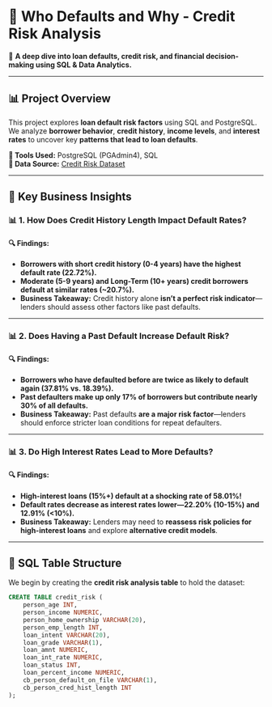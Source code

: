 # 📌 Who Defaults and Why - Credit Risk Analysis

🚀 **A deep dive into loan defaults, credit risk, and financial decision-making using SQL & Data Analytics.**  

---

## 📊 Project Overview
This project explores **loan default risk factors** using SQL and PostgreSQL.  
We analyze **borrower behavior**, **credit history**, **income levels**, and **interest rates** to uncover key **patterns that lead to loan defaults**.  

**📌 Tools Used:** PostgreSQL (PGAdmin4), SQL  
**📌 Data Source:** [Credit Risk Dataset](https://www.kaggle.com/datasets/laotse/credit-risk-dataset)

---

## 📌 Key Business Insights

### **📊 1. How Does Credit History Length Impact Default Rates?**
#### 🔍 Findings:
- **Borrowers with short credit history (0-4 years) have the highest default rate (22.72%).**  
- **Moderate (5-9 years) and Long-Term (10+ years) credit borrowers default at similar rates (~20.7%).**  
- **Business Takeaway:** Credit history alone **isn’t a perfect risk indicator**—lenders should assess other factors like past defaults.  

---

### **📊 2. Does Having a Past Default Increase Default Risk?**
#### 🔍 Findings:
- **Borrowers who have defaulted before are twice as likely to default again (37.81% vs. 18.39%).**  
- **Past defaulters make up only 17% of borrowers but contribute nearly 30% of all defaults.**  
- **Business Takeaway:** Past defaults **are a major risk factor**—lenders should enforce stricter loan conditions for repeat defaulters.  

---

### **📊 3. Do High Interest Rates Lead to More Defaults?**
#### 🔍 Findings:
- **High-interest loans (15%+) default at a shocking rate of 58.01%!**  
- **Default rates decrease as interest rates lower—22.20% (10-15%) and 12.91% (<10%).**  
- **Business Takeaway:** Lenders may need to **reassess risk policies for high-interest loans** and explore **alternative credit models**.  

---

## 📌 SQL Table Structure
We begin by creating the **credit risk analysis table** to hold the dataset:

```sql
CREATE TABLE credit_risk (
    person_age INT,
    person_income NUMERIC,
    person_home_ownership VARCHAR(20),
    person_emp_length INT,
    loan_intent VARCHAR(20),
    loan_grade VARCHAR(1),
    loan_amnt NUMERIC,
    loan_int_rate NUMERIC,
    loan_status INT,
    loan_percent_income NUMERIC,
    cb_person_default_on_file VARCHAR(1),
    cb_person_cred_hist_length INT
);
